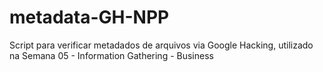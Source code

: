 # metadata-GH-NPP

Script para verificar metadados de arquivos via Google Hacking, utilizado na Semana 05 - Information Gathering - Business



